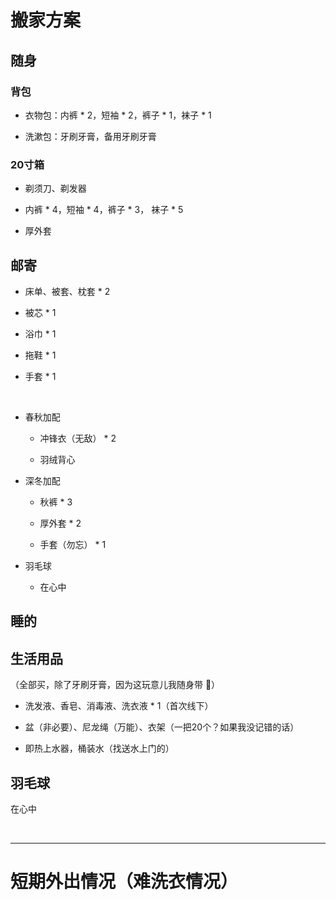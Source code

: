 # 搬家方案

## 随身

### 背包

* 衣物包：内裤 * 2，短袖 * 2，裤子 * 1，袜子 * 1 

* 洗漱包：牙刷牙膏，备用牙刷牙膏

### 20寸箱

* 剃须刀、剃发器

* 内裤 * 4，短袖 * 4，裤子 * 3， 袜子 * 5

* 厚外套 

## 邮寄

* 床单、被套、枕套 * 2

* 被芯 * 1

* 浴巾 * 1

* 拖鞋 * 1

* 手套 * 1

<br>



* 春秋加配

    * 冲锋衣（无敌） * 2

    * 羽绒背心

* 深冬加配

    * 秋裤 * 3

    * 厚外套 * 2

    * 手套（勿忘） * 1

* 羽毛球

    * 在心中


## 睡的



## 生活用品

（全部买，除了牙刷牙膏，因为这玩意儿我随身带 😬）

* 洗发液、香皂、消毒液、洗衣液 * 1（首次线下）

* 盆（非必要）、尼龙绳（万能）、衣架（一把20个？如果我没记错的话）

* 即热上水器，桶装水（找送水上门的）

## 羽毛球

在心中

<br>

---

# 短期外出情况（难洗衣情况）